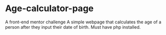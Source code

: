 # Age-calculator-page
A front-end mentor challenge
A simple webpage that calculates the age of a person after they input their date of birth. Must have php installed.
